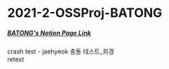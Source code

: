 # 2021-2-OSSProj-BATONG
##### [BATONG's Notion Page Link](https://www.notion.so/2021-2-OSSP-BATONG-6c798b0fa0e74f52ab13c10d03274505)
crash test - jaehyeok
충돌 테스트_희경  
retest
